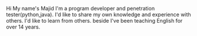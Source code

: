 Hi
My name's Majid 
I'm a program developer and penetration tester(python,java). 
I'd like to share my own knowledge and experience with others. 
I'd like to learn from others.
beside
I've been teaching English for over 14 years. 
